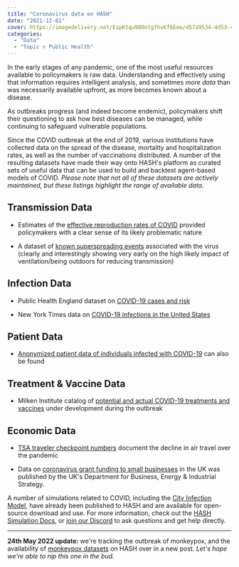 ```yaml
---
title: "Coronavirus data on HASH"
date: "2021-12-01"
cover: https://imagedelivery.net/EipKtqu98OotgfhvKf6Eew/d57a9534-4d53-4abd-c57b-6fe25c641900/public
categories: 
  - "Data"
  - "Topic > Public Health"
---
```


In the early stages of any pandemic, one of the most useful resources available to policymakers is raw data. Understanding and effectively using that information requires intelligent analysis, and sometimes _more data_ than was necessarily available upfront, as more becomes known about a disease.

As outbreaks progress (and indeed become endemic), policymakers shift their questioning to ask how best diseases can be managed, while continuing to safeguard vulnerable populations.

Since the COVID outbreak at the end of 2019, various institutions have collected data on the spread of the disease, mortality and hospitalization rates, as well as the number of vaccinations distributed. A number of the resulting datasets have made their way onto HASH's platform as curated sets of useful data that can be used to build and backtest agent-based models of COVID. _Please note that not all of these datasets are actively maintained, but these listings highlight the range of available data._

## Transmission Data

- Estimates of the [effective reproduction rates of COVID](https://hash.ai/@rtcovidlive/r-number) provided policymakers with a clear sense of its likely problematic nature

- A dataset of [known superspreading events](https://hash.ai/@hash/superspreading) associated with the virus (clearly and interestingly showing very early on the high likely impact of ventilation/being outdoors for reducing transmission)

## Infection Data

- Public Health England dataset on [COVID-19 cases and risk](https://hash.ai/@phe/covid-19)

- New York Times data on [COVID-19 infections in the United States](https://hash.ai/@nyt/covid-19-us)

## Patient Data

- [Anonymized patient data of individuals infected with COVID-19](https://hash.ai/@wolfram/covid-19-patients) can also be found

## Treatment & Vaccine Data

- Milken Institute catalog of [potential and actual COVID-19 treatments and vaccines](https://hash.ai/@milken/covid-19) under development during the outbreak

## Economic Data

- [TSA traveler checkpoint numbers](https://hash.ai/@us-tsa/checkpoint-numbers) document the decline in air travel over the pandemic

- Data on [coronavirus grant funding to small businesses](https://hash.ai/@uk-beis/coronavirus-grants) in the UK was published by the UK's Department for Business, Energy & Industrial Strategy.

A number of simulations related to COVID, including the [City Infection Model](https://hash.ai/@hash/city-infection-model-with-vaccine), have already been published to HASH and are available for open-source download and use. For more information, check out the [HASH Simulation Docs](https://hash.ai/docs/simulation), or [join our Discord](https://hash.ai/discord) to ask questions and get help directly.

* * *

**24th May 2022 update:** we're tracking the outbreak of monkeypox, and the availability of [monkeypox datasets](https://hash.ai/blog/monkeypox-infection-data-on-hash) on HASH over in a new post. _Let's hope we're able to nip this one in the bud._
